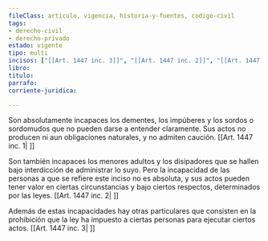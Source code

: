 ```yaml
---
fileClass: articulo, vigencia, historia-y-fuentes, codigo-civil
tags:
- derecho-civil
- derecho-privado
estado: vigente
tipo: multi
incisos: ["[[Art. 1447 inc. 3]]", "[[Art. 1447 inc. 2]]", "[[Art. 1447 inc. 1]]"]
libro:
titulo:
parrafo:
corriente-juridica:

---
```

Son absolutamente incapaces los dementes, los impúberes y los sordos o sordomudos que no pueden darse a entender claramente. Sus actos no producen ni aun obligaciones naturales, y no admiten caución. [[Art. 1447 inc. 1| ]]

Son también incapaces los menores adultos y los disipadores que se hallen bajo interdicción de administrar lo suyo. Pero la incapacidad de las personas a que se refiere este inciso no es absoluta, y sus actos pueden tener valor en ciertas circunstancias y bajo ciertos respectos, determinados por las leyes. [[Art. 1447 inc. 2| ]]

Además de estas incapacidades hay otras particulares que consisten en la prohibición que la ley ha impuesto a ciertas personas para ejecutar ciertos actos. [[Art. 1447 inc. 3| ]]